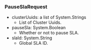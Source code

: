### PauseSlaRequest
- clusterUuids: a list of System.Strings
  - List of Cluster Uuids.
- pauseSla: System.Boolean
  - Whether or not to pause SLA.
- slaId: System.String
  - Global SLA ID.

